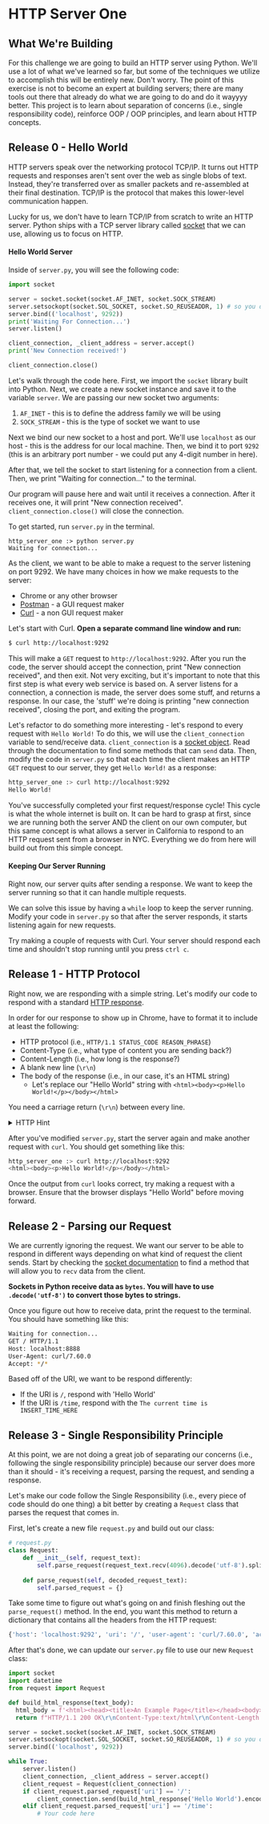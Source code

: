 # HTTP Server One

## What We're Building
For this challenge we are going to build an HTTP server using  Python. We'll use a lot of what we've learned so far, but some of the techniques we utilize to accomplish this will be entirely new. Don't worry. The point of this exercise is not to become an expert at building servers; there are many tools out there that already do what we are going to do and do it wayyyy better. This project is to learn about separation of concerns (i.e., single responsibility code), reinforce OOP / OOP principles, and learn about HTTP concepts.

## Release 0 - Hello World
HTTP servers speak over the networking protocol TCP/IP. It turns out HTTP requests and responses aren't sent over the web as single blobs of text. Instead, they're transferred over as smaller packets and re-assembled at their final destination. TCP/IP is the protocol that makes this lower-level communication happen.

Lucky for us, we don't have to learn TCP/IP from scratch to write an HTTP server. Python ships with a TCP server library called [socket](https://docs.python.org/3/library/socket.html) that we can use, allowing us to focus on HTTP.

#### Hello World Server
Inside of `server.py`, you will see the following code:

```python
import socket

server = socket.socket(socket.AF_INET, socket.SOCK_STREAM)
server.setsockopt(socket.SOL_SOCKET, socket.SO_REUSEADDR, 1) # so you don't have to change ports when restarting
server.bind(('localhost', 9292))
print('Waiting For Connection...')
server.listen()

client_connection, _client_address = server.accept()
print('New Connection received!')

client_connection.close()
```

Let's walk through the code here. First, we import the `socket` library built into Python. Next, we create a new socket instance and save it to the variable `server`. We are passing our new socket two arguments:
1. `AF_INET` - this is to define the address family we will be using
2. `SOCK_STREAM` - this is the type of socket we want to use

Next we bind our new socket to a host and port. We'll use `localhost` as our host - this is the address for our local machine. Then, we bind it to port `9292` (this is an arbitrary port number - we could put any 4-digit number in here). 

After that, we tell the socket to start listening for a connection from a client. Then, we print "Waiting for connection..." to the terminal.

Our program will pause here and wait until it receives a connection. After it receives one, it will print "New connection received". `client_connection.close()` will close the connection. 

To get started, run `server.py` in the terminal.

```
http_server_one :> python server.py
Waiting for connection...
```

As the client, we want to be able to make a request to the server listening on port 9292. We have many choices in how we make requests to the server:
- Chrome or any other browser
- [Postman](https://www.getpostman.com) - a GUI request maker
- [Curl](https://curl.haxx.se/) - a non GUI request maker

Let's start with Curl. __Open a separate command line window and run:__

```sh
$ curl http://localhost:9292
```

This will make a `GET` request to `http://localhost:9292`. After you run the code, the server should accept the connection, print "New connection received", and then exit. Not very exciting, but it's important to note that this first step is what every web service is based on. A server listens for a connection, a connection is made, the server does some stuff, and returns a response. In our case, the 'stuff' we're doing is printing "new connection received", closing the port, and exiting the program.

Let's refactor to do something more interesting - let's respond to every request with `Hello World!` To do this, we will use the `client_connection` variable to send/receive data. `client_connection` is a [socket object](https://docs.python.org/3/library/socket.html). Read through the documentation to find some methods that can `send` data. Then, modify the code in `server.py` so that each time the client makes an HTTP `GET` request to our server, they get `Hello World!` as a response:

```sh
http_server_one :> curl http://localhost:9292
Hello World!
``` 

You've successfully completed your first request/response cycle! This cycle is what the whole internet is built on. It can be hard to grasp at first, since we are running both the server AND the client on our own computer, but this same concept is what allows a server in California to respond to an HTTP request sent from a browser in NYC. Everything we do from here will build out from this simple concept.

#### Keeping Our Server Running
Right now, our server quits after sending a response. We want to keep the server running so that it can handle multiple requests.

We can solve this issue by having a `while` loop to keep the server running. Modify your code in `server.py` so that after the server responds, it starts listening again for new requests.

Try making a couple of requests with Curl. Your server should respond each time and shouldn't stop running until you press `ctrl c`. 

## Release 1 - HTTP Protocol
Right now, we are responding with a simple string. Let's modify our code to respond with a standard [HTTP response](https://code.tutsplus.com/tutorials/http-the-protocol-every-web-developer-must-know-part-1--net-31177).

In order for our response to show up in Chrome, have to format it to include at least the following:
* HTTP protocol (i.e., `HTTP/1.1 STATUS_CODE REASON_PHRASE`)
* Content-Type (i.e., what type of content you are sending back?)
* Content-Length  (i.e., how long is the response?)
* A blank new line (`\r\n`)
* The body of the response (i.e., in our case, it's an HTML string)
    * Let's replace our "Hello World" string with `<html><body><p>Hello World!</p></body></html>`

You need a carriage return (`\r\n`) between every line.

<details>
<summary>HTTP Hint</summary>
<br>
The below is a string representation of the HTTP Protocol.
   
"HTTP/1.1 200 OK\r\nContent-Type:text/html\r\nContent-Length:len(html_text)\r\n\r\n{html_text}"

</details>

After you've modified `server.py`, start the server again and make another request with `curl`. You should get something like this:

```bash
http_server_one :> curl http://localhost:9292
<html><body><p>Hello World!</p></body></html>
```

Once the output from `curl` looks correct, try making a request with a browser. Ensure that the browser displays "Hello World" before moving forward.

## Release 2 - Parsing our Request
We are currently ignoring the request. We want our server to be able to respond in different ways depending on what kind of request the client sends. Start by checking the [socket documentation](https://docs.python.org/3/library/socket.html) to find a method that will allow you to `recv` data from the client.

__Sockets in Python receive data as `bytes`. You will have to use `.decode('utf-8')` to convert those bytes to strings.__

Once you figure out how to receive data, print the request to the terminal. You should have something like this:  

```bash
Waiting for connection...
GET / HTTP/1.1
Host: localhost:8888
User-Agent: curl/7.60.0
Accept: */*
```

Based off of the URI, we want to be respond differently:
- If the URI is `/`, respond with 'Hello World'
- If the URI is `/time`, respond with the `The current time is INSERT_TIME_HERE`

## Release 3 - Single Responsibility Principle
At this point, we are not doing a great job of separating our concerns (i.e., following the single responsibility principle) because our server does more than it should - it's receiving a request, parsing the request, and sending a response.

Let's make our code follow the Single Responsibility (i.e., every piece of code should do one thing) a bit better by creating a `Request` class that parses the request that comes in. 

First, let's create a new file `request.py` and build out our class:

```Python 
# request.py 
class Request:
    def __init__(self, request_text):
        self.parse_request(request_text.recv(4096).decode('utf-8').split('\r\n'))
    
    def parse_request(self, decoded_request_text):
        self.parsed_request = {}
```

Take some time to figure out what's going on and finish fleshing out the `parse_request()` method. In the end, you want this method to return a dictionary that contains all the headers from the HTTP request: 

```python
{'host': 'localhost:9292', 'uri': '/', 'user-agent': 'curl/7.60.0', 'accept': '*/*', }
```

After that's done, we can update our `server.py` file to use our new `Request` class: 

```Python
import socket
import datetime
from request import Request

def build_html_response(text_body):
  html_body = f'<html><head><title>An Example Page</title></head><body>{text_body}</body></html>'
  return f"HTTP/1.1 200 OK\r\nContent-Type:text/html\r\nContent-Length:{len(html_body)}\r\n\r\n{html_body}"

server = socket.socket(socket.AF_INET, socket.SOCK_STREAM)
server.setsockopt(socket.SOL_SOCKET, socket.SO_REUSEADDR, 1) # so you don't have to change ports when restarting
server.bind(('localhost', 9292))

while True:
    server.listen()
    client_connection, _client_address = server.accept()
    client_request = Request(client_connection)
    if client_request.parsed_request['uri'] == '/':
        client_connection.send(build_html_response('Hello World').encode())
    elif client_request.parsed_request['uri'] == '/time':
        # Your code here
```
